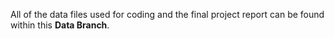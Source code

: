 All of the data files used for coding and the final project report can be found within this **Data Branch**.
